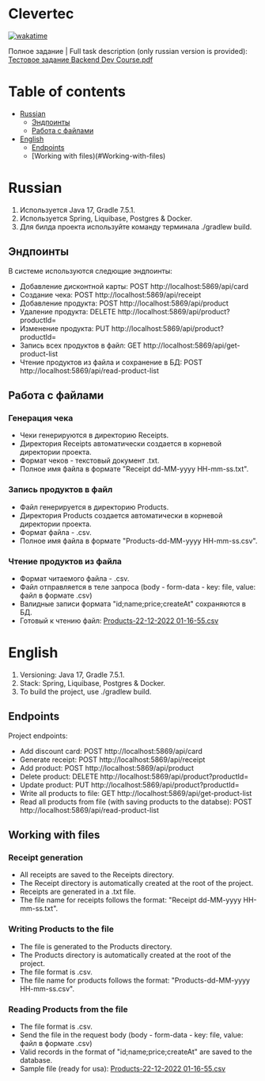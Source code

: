 # Clevertec

[![wakatime](https://wakatime.com/badge/user/f7dbe84c-6f3c-42e2-b6ac-fcc958d0eabb/project/0ac0a675-86f8-473a-a104-735539a6050c.svg)](https://wakatime.com/badge/user/f7dbe84c-6f3c-42e2-b6ac-fcc958d0eabb/project/0ac0a675-86f8-473a-a104-735539a6050c)

Полное задание | Full task description (only russian version is provided): [Тестовое задание Backend Dev Course.pdf](https://github.com/Kkotto/Clevertec/files/10550963/Backend.Dev.Course.pdf)

# Table of contents
- [Russian](#Russian)
  - [Эндпоинты](#Эндпоинты)
  - [Работа с файлами](#Работа-с-файлами)
- [English](#English)
  - [Endpoints](#Endpoints)
  - [Working with files)(#Working-with-files)

# Russian

1. Используется Java 17, Gradle 7.5.1.
2. Используется Spring, Liquibase, Postgres & Docker.
3. Для билда проекта используйте команду терминала ./gradlew build.

## Эндпоинты

В системе используются следющие эндпоинты:
- Добавление дисконтной карты: POST http://localhost:5869/api/card 
- Создание чека: POST http://localhost:5869/api/receipt
- Добавление продукта: POST http://localhost:5869/api/product
- Удаление продукта: DELETE http://localhost:5869/api/product?productId=
- Изменение продукта: PUT http://localhost:5869/api/product?productId=
- Запись всех продуктов в файл: GET http://localhost:5869/api/get-product-list
- Чтение продуктов из файла и сохранение в БД: POST http://localhost:5869/api/read-product-list

## Работа с файлами

### Генерация чека

- Чеки генерируются в директорию Receipts.
- Директория Receipts автоматически создается в корневой директории проекта.
- Формат чеков - текстовый документ .txt.
- Полное имя файла в формате "Receipt dd-MM-yyyy HH-mm-ss.txt".

### Запись продуктов в файл

- Файл генерируется в директорию Products.
- Директория Products создается автоматически в корневой директории проекта.
- Формат файла - .csv. 
- Полное имя файла в формате "Products-dd-MM-yyyy HH-mm-ss.csv".

### Чтение продуктов из файла

- Формат читаемого файла - .csv.
- Файл отправляется в теле запроса (body - form-data - key: file, value: файл в формате .csv)
- Валидные записи формата "id;name;price;createAt" сохраняются в БД.
- Готовый к чтению файл: [Products-22-12-2022 01-16-55.csv](https://github.com/Kkotto/Clevertec/files/10282370/Products-22-12-2022.01-16-55.csv)

# English

1. Versioning: Java 17, Gradle 7.5.1.
2. Stack: Spring, Liquibase, Postgres & Docker.
3. To build the project, use ./gradlew build.

## Endpoints

Project endpoints:
- Add discount card: POST http://localhost:5869/api/card 
- Generate receipt: POST http://localhost:5869/api/receipt
- Add product: POST http://localhost:5869/api/product
- Delete product: DELETE http://localhost:5869/api/product?productId=
- Update product: PUT http://localhost:5869/api/product?productId=
- Write all products to file: GET http://localhost:5869/api/get-product-list
- Read all products from file (with saving products to the databse): POST http://localhost:5869/api/read-product-list

## Working with files

### Receipt generation

- All receipts are saved to the Receipts directory.
- The Receipt directory is automatically created at the root of the project.
- Receipts are generated in a .txt file.
- The file name for receipts follows the format: "Receipt dd-MM-yyyy HH-mm-ss.txt".

### Writing Products to the file

- The file is generated to the Products directory.
- The Products directory is automatically created at the root of the project.
- The file format is .csv. 
- The file name for products follows the format: "Products-dd-MM-yyyy HH-mm-ss.csv".

### Reading Products from the file

- The file format is .csv.
- Send the file in the request body (body - form-data - key: file, value: файл в формате .csv)
- Valid records in the format of "id;name;price;createAt" are saved to the database.
- Sample file (ready for usa): [Products-22-12-2022 01-16-55.csv](https://github.com/Kkotto/Clevertec/files/10282370/Products-22-12-2022.01-16-55.csv)
